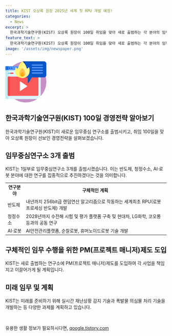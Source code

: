 ```yaml
---
title: KIST 오상록 원장 2025년 세계 첫 RPU 개발 예정!
categories:
  - News
excerpt: >
  한국과학기술연구원(KIST) 오상록 원장이 100일 취임을 맞아 새로 출범하는 각 분야의 임무와 연구소에 대해 소개했다. 이를 통해 KIST가 새로운 길을 모색하고, 세계적인 연구를 펼칠 것이라는 계획을 밝혔다. 반도체, 청정수소, AI·로봇 등의 분야에서의 개발 계획과 손지원 연구기획조정본부장의 발표 내용도 함께 소개됐다. 이를 통해 KIST의 미래 전략과 글로벌 협력, 세계적인 인재 영입에 대한 의지가 담겨있는 간담회를 통해 기술적인 혁신과 성과에 대한 미래 비전을 밝혔다.
feature_text: >
  한국과학기술연구원(KIST) 오상록 원장이 100일 취임을 맞아 새로 출범하는 각 분야의 임무와 연구소에 대해 소개했다. 이를 통해 KIST가 새로운 길을 모색하고, 세계적인 연구를 펼칠 것이라는 계획을 밝혔다. 반도체, 청정수소, AI·로봇 등의 분야에서의 개발 계획과 손지원 연구기획조정본부장의 발표 내용도 함께 소개됐다. 이를 통해 KIST의 미래 전략과 글로벌 협력, 세계적인 인재 영입에 대한 의지가 담겨있는 간담회를 통해 기술적인 혁신과 성과에 대한 미래 비전을 밝혔다.
image: '/assets/img/newspaper.png'
---
```


<p><img src="/assets/img/news.png" alt="rentncar 속보" /></p>

<h2 data-ke-size="size26">한국과학기술연구원(KIST) 100일 경영전략 알아보기</h2>

<p data-ke-size="size16">한국과학기술연구원(KIST)이 새로운 임무중심 연구소를 출범시키고, 취임 100일을 맞아 오상록 원장이 선보인 경영전략을 살펴보겠습니다.</p>

<h2>임무중심연구소 3개 출범</h2>

<p data-ke-size="size16">KIST는 1일부로 임무중심연구소 3개를 출범시켰습니다. 이는 반도체, 청정수소, AI·로봇 분야에 대한 연구를 집중적으로 추진하겠다는 것을 의미합니다.</p>

<table>
  <tr>
    <td style="text-align: center; height: 17px;"><b>연구분야</b></td>
    <td style="text-align: center; height: 17px;"><b>구체적인 계획</b></td>
  </tr>
  <tr>
    <td>반도체</td>
    <td>내년까지 256bit급 랜덤연산 알고리즘으로 작동하는 세계최초 RPU(로봇 프로세싱 반도체) 개발</td>
  </tr>
  <tr>
    <td>청정수소</td>
    <td>2028년까지 수전해 시험 및 평가 플랫폼 구축 및 현대차, LG화학, 코오롱 등과의 공동 연구</td>
  </tr>
  <tr>
    <td>AI·로봇</td>
    <td>AI안전관리플랫폼, 순찰로봇, 휴머노이드로봇 기술 개발</td>
  </tr>
</table>

<h2>구체적인 임무 수행을 위한 PM(프로젝트 매니저)제도 도입</h2>

<p data-ke-size="size16">KIST는 새로 출범하는 연구소에 PM(프로젝트 매니저)제도를 도입하여 각 사업을 책임지고 이끌어가게 될 계획입니다.</p>

<h2>미래 임무 및 계획</h2>

<p data-ke-size="size16">KIST는 미래를 준비하기 위해 실시간 재난상황 감지 기술과 폭발물 의심물 처리 기술을 개발하는 등 다양한 과제를 계획하고 있습니다.</p>

<p data-ke-size="size16">&nbsp;</p>
유용한 생활 정보가 필요하시다면, <a href="https://qoogle.tistory.com" rel="dofollow">qoogle.tistory.com</a>


